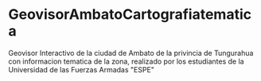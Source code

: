 # GeovisorAmbatoCartografiatematica
Geovisor Interactivo de la ciudad de Ambato de la privincia de Tungurahua con informacion tematica de la zona, realizado por los estudiantes de la Universidad de las Fuerzas Armadas "ESPE"
